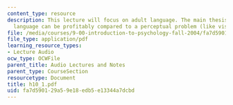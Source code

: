 ```yaml
---
content_type: resource
description: This lecture will focus on adult language. The main thesis will be that
  language can be profitably compared to a perceptual problem (like vision).
file: /media/courses/9-00-introduction-to-psychology-fall-2004/fa7d590129a59e18edb5e13344a7dcbd_h10_1.pdf
file_type: application/pdf
learning_resource_types:
- Lecture Audio
ocw_type: OCWFile
parent_title: Audio Lectures and Notes
parent_type: CourseSection
resourcetype: Document
title: h10_1.pdf
uid: fa7d5901-29a5-9e18-edb5-e13344a7dcbd
---
```

